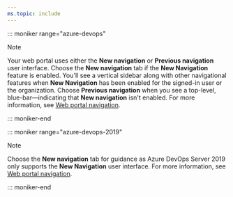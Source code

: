 ```yaml
---
ms.topic: include
---
```


::: moniker range="azure-devops"

> [!NOTE]
> Your web portal uses either the **New navigation** or **Previous navigation** user interface. Choose the **New navigation** tab if the **New Navigation** feature is enabled. You'll see a vertical sidebar along with other navigational features when **New Navigation** has been enabled for the signed-in user or the organization. Choose **Previous navigation** when you see a top-level, blue-bar&mdash;indicating that **New navigation** isn't enabled. For more information, see [Web portal navigation](/azure/devops/project/navigation/index).  

::: moniker-end

::: moniker range="azure-devops-2019"

> [!NOTE]
> Choose the **New navigation** tab for guidance as Azure DevOps Server 2019 only supports the **New Navigation** user interface. For more information, see [Web portal navigation](/azure/devops/project/navigation/index).  

::: moniker-end


